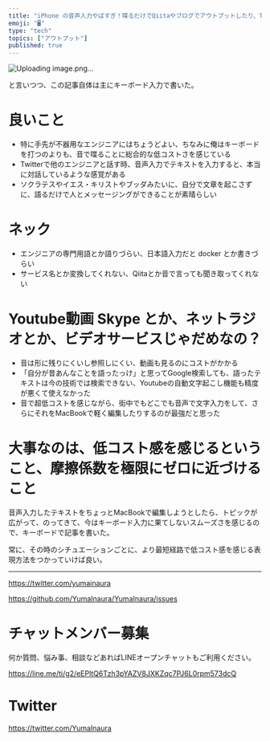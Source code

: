 ```yaml
---
title: "iPhone の音声入力やばすぎ！喋るだけでQiitaやブログでアウトプットしたり、Twitterで対話ができる、夢のエンジニア生活が実現し"
emoji: "🖥"
type: "tech"
topics: ["アウトプット"]
published: true
---
```




![Uploading image.png…]()

と言いつつ、この記事自体は主にキーボード入力で書いた。

# 良いこと

-  特に手先が不器用なエンジニアにはちょうどよい、ちなみに俺はキーボードを打つのよりも、音で喋ることに総合的な低コストさを感じている
- Twitterで他のエンジニアと話す時、音声入力でテキストを入力すると、本当に対話しているような感覚がある
- ソクラテスやイエス・キリストやブッダみたいに、自分で文章を起こさずに、語るだけで人とメッセージングができることが素晴らしい

# ネック

- エンジニアの専門用語とか語りづらい、日本語入力だと docker とか書きづらい
- サービス名とか変換してくれない、Qiitaとか音で言っても聞き取ってくれない

# Youtube動画 Skype とか、ネットラジオとか、ビデオサービスじゃだめなの？

- 音は形に残りにくいし参照しにくい、動画も見るのにコストがかかる
- 「自分が昔あんなことを語ったっけ」と思ってGoogle検索しても、語ったテキストは今の技術では検索できない、Youtubeの自動文字起こし機能も精度が悪くて使えなかった
- 音で超低コストを感じながら、街中でもどこでも音声で文字入力をして、さらにそれをMacBookで軽く編集したりするのが最強だと思った

# 大事なのは、低コスト感を感じるということ、摩擦係数を極限にゼロに近づけること

音声入力したテキストをちょっとMacBookで編集しようとしたら、トピックが広がって、のってきて、今はキーボード入力に果てしないスムーズさを感じるので、キーボードで記事を書いた。

常に、その時のシチュエーションごとに、より最短経路で低コスト感を感じる表現方法をつかっていけば良い。


---

https://twitter.com/yumainaura

https://github.com/YumaInaura/YumaInaura/issues









<!-- Update From Qiita API -->

# チャットメンバー募集


何か質問、悩み事、相談などあればLINEオープンチャットもご利用ください。

https://line.me/ti/g2/eEPltQ6Tzh3pYAZV8JXKZqc7PJ6L0rpm573dcQ





# Twitter


https://twitter.com/YumaInaura


<!-- Update From Qiita API -->


